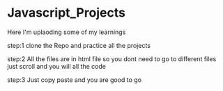 # Javascript_Projects
Here I'm uplaoding some of my learnings 

step:1
clone the Repo and practice all the projects 

step:2
All the files are in html file so you dont need to go to different
files just scroll and you will all the code 

step:3
Just copy paste and you are good to go 
